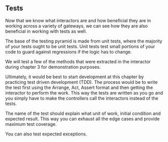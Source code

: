 ## Tests
Now that we know what interactors are and how beneficial they are in working across a variety of gateways, we can see how they are also beneficial in working with tests as well. 

The base of the testing pyramid is made from unit tests, where the majority of your tests ought to be unit tests. Unit tests test small portions of your code to guard against regressions if the logic has to change. 

We will test a few of the methods that were extracted in the interactor during chapter 3 for demonstration purposes. 

Ultimately, it would be best to start development at this chapter by practicing test driven development (TDD). The process would be to write the test first using the Arrange, Act, Assert format and then getting the interactor to perform the work. This way the tests are written as you go and you simply have to make the controllers call the interactors instead of the tests. 

The name of the test should explain what unit of work, initial condition and expected result. This way you can exhaust all the edge cases and provide maximum test coverage. 

You can also test expected exceptions. 

